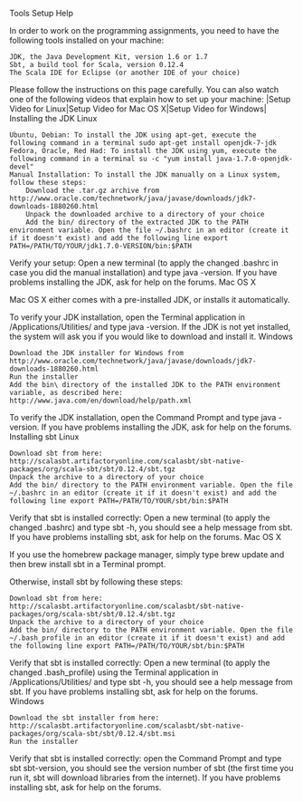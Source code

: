  Tools Setup Help

In order to work on the programming assignments, you need to have the following tools installed on your machine:

    JDK, the Java Development Kit, version 1.6 or 1.7
    Sbt, a build tool for Scala, version 0.12.4
    The Scala IDE for Eclipse (or another IDE of your choice)

Please follow the instructions on this page carefully. You can also watch one of the following videos that explain how to set up your machine: |Setup Video for Linux|Setup Video for Mac OS X|Setup Video for Windows|
Installing the JDK
Linux

    Ubuntu, Debian: To install the JDK using apt-get, execute the following command in a terminal sudo apt-get install openjdk-7-jdk
    Fedora, Oracle, Red Had: To install the JDK using yum, execute the following command in a terminal su -c "yum install java-1.7.0-openjdk-devel"
    Manual Installation: To install the JDK manually on a Linux system, follow these steps:
        Download the .tar.gz archive from http://www.oracle.com/technetwork/java/javase/downloads/jdk7-downloads-1880260.html
        Unpack the downloaded archive to a directory of your choice
        Add the bin/ directory of the extracted JDK to the PATH environment variable. Open the file ~/.bashrc in an editor (create it if it doesn't exist) and add the following line export PATH=/PATH/TO/YOUR/jdk1.7.0-VERSION/bin:$PATH

Verify your setup: Open a new terminal (to apply the changed .bashrc in case you did the manual installation) and type java -version. If you have problems installing the JDK, ask for help on the forums.
Mac OS X

Mac OS X either comes with a pre-installed JDK, or installs it automatically.

To verify your JDK installation, open the Terminal application in /Applications/Utilities/ and type java -version. If the JDK is not yet installed, the system will ask you if you would like to download and install it.
Windows

    Download the JDK installer for Windows from http://www.oracle.com/technetwork/java/javase/downloads/jdk7-downloads-1880260.html
    Run the installer
    Add the bin\ directory of the installed JDK to the PATH environment variable, as described here: http://www.java.com/en/download/help/path.xml

To verify the JDK installation, open the Command Prompt and type java -version. If you have problems installing the JDK, ask for help on the forums.
Installing sbt
Linux

    Download sbt from here: http://scalasbt.artifactoryonline.com/scalasbt/sbt-native-packages/org/scala-sbt/sbt/0.12.4/sbt.tgz
    Unpack the archive to a directory of your choice
    Add the bin/ directory to the PATH environment variable. Open the file ~/.bashrc in an editor (create it if it doesn't exist) and add the following line export PATH=/PATH/TO/YOUR/sbt/bin:$PATH

Verify that sbt is installed correctly: Open a new terminal (to apply the changed .bashrc) and type sbt -h, you should see a help message from sbt. If you have problems installing sbt, ask for help on the forums.
Mac OS X

If you use the homebrew package manager, simply type brew update and then brew install sbt in a Terminal prompt.

Otherwise, install sbt by following these steps:

    Download sbt from here: http://scalasbt.artifactoryonline.com/scalasbt/sbt-native-packages/org/scala-sbt/sbt/0.12.4/sbt.tgz
    Unpack the archive to a directory of your choice
    Add the bin/ directory to the PATH environment variable. Open the file ~/.bash_profile in an editor (create it if it doesn't exist) and add the following line export PATH=/PATH/TO/YOUR/sbt/bin:$PATH

Verify that sbt is installed correctly: Open a new terminal (to apply the changed .bash_profile) using the Terminal application in /Applications/Utilities/ and type sbt -h, you should see a help message from sbt. If you have problems installing sbt, ask for help on the forums.
Windows

    Download the sbt installer from here: http://scalasbt.artifactoryonline.com/scalasbt/sbt-native-packages/org/scala-sbt/sbt/0.12.4/sbt.msi
    Run the installer

Verify that sbt is installed correctly: open the Command Prompt and type sbt sbt-version, you should see the version number of sbt (the first time you run it, sbt will download libraries from the internet). If you have problems installing sbt, ask for help on the forums.